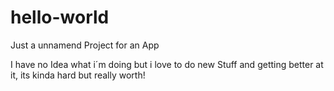 # hello-world
Just a unnamend Project for an App

I have no Idea what i´m doing but i love to do new Stuff and
getting better at it, its kinda hard but really worth!
